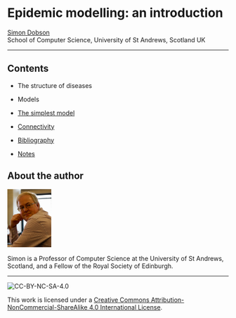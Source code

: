 # Epidemic modelling: an introduction

[Simon Dobson](mailto:simon.dobson@st-andrews.ac.uk)<br>
School of Computer Science, University of St Andrews, Scotland  UK

<hr>

## Contents

* The structure of diseases
* Models
* [The simplest model](continuous.ipynb)
* [Connectivity](network.ipynb)



* [Bibliography](bibliography.ipynb)
* [Notes](notes.ipynb)


## About the author

<img src="sd.jpg" width="100px" alt="Simon Dobson">

Simon is a Professor of Computer Science at the University of St Andrews, Scotland, and a Fellow of the Royal Society of Edinburgh.

<hr>

<img src="https://licensebuttons.net/l/by-nc-sa/4.0/88x31.png" alt="CC-BY-NC-SA-4.0">

This work is licensed under a
<a rel="license" href="http://creativecommons.org/licenses/by-nc-sa/4.0/">Creative Commons Attribution-NonCommercial-ShareAlike 4.0 International License</a>. 

